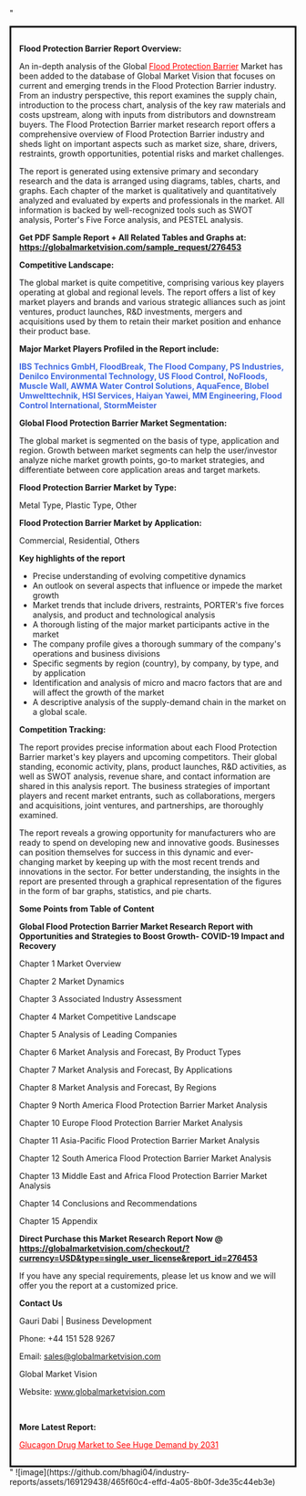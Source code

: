 "<div style='border: 3px solid black; padding: 1em;'>

<strong>Flood Protection Barrier Report Overview:</strong>

An in-depth analysis of the Global <a style='color: #ff0000;' href='https://globalmarketvision.com/reports/global-flood-protection-barrier-market/276453'>Flood Protection Barrier</a> Market has been added to the database of Global Market Vision that focuses on current and emerging trends in the Flood Protection Barrier industry. From an industry perspective, this report examines the supply chain, introduction to the process chart, analysis of the key raw materials and costs upstream, along with inputs from distributors and downstream buyers. The Flood Protection Barrier market research report offers a comprehensive overview of Flood Protection Barrier industry and sheds light on important aspects such as market size, share, drivers, restraints, growth opportunities, potential risks and market challenges.

The report is generated using extensive primary and secondary research and the data is arranged using diagrams, tables, charts, and graphs. Each chapter of the market is qualitatively and quantitatively analyzed and evaluated by experts and professionals in the market. All information is backed by well-recognized tools such as SWOT analysis, Porter's Five Force analysis, and PESTEL analysis.

<strong>Get PDF Sample Report + All Related Tables and Graphs at</strong><strong>:</strong><strong> <a style='color: #ff0000;' href='https://globalmarketvision.com/sample_request/276453?utm_source=linkedinPulse&utm_medium=SN&utm_campaign=SN'><strong>https://globalmarketvision.com/sample_request/276453</strong></a></strong>

<strong>Competitive Landscape:</strong>

The global market is quite competitive, comprising various key players operating at global and regional levels. The report offers a list of key market players and brands and various strategic alliances such as joint ventures, product launches, R&amp;D investments, mergers and acquisitions used by them to retain their market position and enhance their product base.

<strong>Major Market Players Profiled in the Report include:</strong>

<strong style='color: #4169e1;'>IBS Technics GmbH, FloodBreak, The Flood Company, PS Industries, Denilco Environmental Technology, US Flood Control, NoFloods, Muscle Wall, AWMA Water Control Solutions, AquaFence, Blobel Umwelttechnik, HSI Services, Haiyan Yawei, MM Engineering, Flood Control International, StormMeister</strong>

<strong>Global Flood Protection Barrier Market Segmentation:</strong>

The global market is segmented on the basis of type, application and region. Growth between market segments can help the user/investor analyze niche market growth points, go-to market strategies, and differentiate between core application areas and target markets.

<strong>Flood Protection Barrier Market by Type</strong><strong>:</strong>

Metal Type, Plastic Type, Other

<strong>Flood Protection Barrier Market by</strong><strong> Application:</strong>

Commercial, Residential, Others

<strong>Key highlights of the report</strong>
<ul>
  <li>Precise understanding of evolving competitive dynamics</li>
  <li>An outlook on several aspects that influence or impede the market growth</li>
  <li>Market trends that include drivers, restraints, PORTER's five forces analysis, and product and technological analysis</li>
  <li>A thorough listing of the major market participants active in the market</li>
  <li>The company profile gives a thorough summary of the company's operations and business divisions</li>
  <li>Specific segments by region (country), by company, by type, and by application</li>
  <li>Identification and analysis of micro and macro factors that are and will affect the growth of the market</li>
  <li>A descriptive analysis of the supply-demand chain in the market on a global scale.</li>
</ul>
<strong>Competition Tracking:</strong>

The report provides precise information about each Flood Protection Barrier market's key players and upcoming competitors. Their global standing, economic activity, plans, product launches, R&amp;D activities, as well as SWOT analysis, revenue share, and contact information are shared in this analysis report. The business strategies of important players and recent market entrants, such as collaborations, mergers and acquisitions, joint ventures, and partnerships, are thoroughly examined.

The report reveals a growing opportunity for manufacturers who are ready to spend on developing new and innovative goods. Businesses can position themselves for success in this dynamic and ever-changing market by keeping up with the most recent trends and innovations in the sector. For better understanding, the insights in the report are presented through a graphical representation of the figures in the form of bar graphs, statistics, and pie charts.

<strong>Some Points from Table of Content</strong>

<strong>Global Flood Protection Barrier Market Research Report with Opportunities and Strategies to Boost Growth- COVID-19 Impact and Recovery</strong>

Chapter 1 Market Overview

Chapter 2 Market Dynamics

Chapter 3 Associated Industry Assessment

Chapter 4 Market Competitive Landscape

Chapter 5 Analysis of Leading Companies

Chapter 6 Market Analysis and Forecast, By Product Types

Chapter 7 Market Analysis and Forecast, By Applications

Chapter 8 Market Analysis and Forecast, By Regions

Chapter 9 North America Flood Protection Barrier Market Analysis

Chapter 10 Europe Flood Protection Barrier Market Analysis

Chapter 11 Asia-Pacific Flood Protection Barrier Market Analysis

Chapter 12 South America Flood Protection Barrier Market Analysis

Chapter 13 Middle East and Africa Flood Protection Barrier Market Analysis

Chapter 14 Conclusions and Recommendations

Chapter 15 Appendix

<strong>Direct Purchase this Market Research Report Now @ <a style='color: #ff0000;' href='https://globalmarketvision.com/checkout/?currency=USD&type=single_user_license&report_id=276453?utm_source=linkedinPulse&utm_medium=SN&utm_campaign=SN'><strong>https://globalmarketvision.com/checkout/?currency=USD&type=single_user_license&report_id=276453</strong></a></strong>

If you have any special requirements, please let us know and we will offer you the report at a customized price.
<p id='ember58' class='ember-view reader-content-blocks__paragraph'><strong>Contact Us</strong></p>
<p id='ember59' class='ember-view reader-content-blocks__paragraph'>Gauri Dabi | Business Development</p>
<p id='ember60' class='ember-view reader-content-blocks__paragraph'>Phone: +44 151 528 9267</p>
Email: <a href='mailto:sales@globalmarketvision.com'>sales@globalmarketvision.com</a>

Global Market Vision

Website: <a href='http://www.globalmarketvision.com/'>www.globalmarketvision.com</a>

&nbsp;

<strong>More Latest Report:</strong>

<a style='color: #ff0000;' href='https://www.linkedin.com/pulse/glucagon-drug-market-see-huge-demand-2031-neha-more-i5jbf/'>Glucagon Drug Market to See Huge Demand by 2031</a>

</div>"
![image](https://github.com/bhagi04/industry-reports/assets/169129438/465f60c4-effd-4a05-8b0f-3de35c44eb3e)
